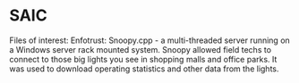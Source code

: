 # SAIC

Files of interest:
Enfotrust:
  Snoopy.cpp - a multi-threaded server running on a Windows server rack mounted system.
  Snoopy allowed field techs to connect to those big lights you see in shopping malls and office parks.
  It was used to download operating statistics and other data from the lights.
